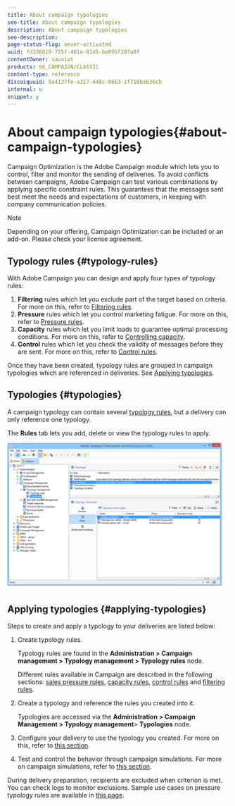 ```yaml
---
title: About campaign typologies
seo-title: About campaign typologies
description: About campaign typologies
seo-description: 
page-status-flag: never-activated
uuid: fd336810-755f-401e-81d5-be095f207a0f
contentOwner: sauviat
products: SG_CAMPAIGN/CLASSIC
content-type: reference
discoiquuid: 9a4137fe-a317-448c-8663-1f718bab36cb
internal: n
snippet: y
---
```


# About campaign typologies{#about-campaign-typologies}

Campaign Optimization is the Adobe Campaign module which lets you to control, filter and monitor the sending of deliveries. To avoid conflicts between campaigns, Adobe Campaign can test various combinations by applying specific constraint rules. This guarantees that the messages sent best meet the needs and expectations of customers, in keeping with company communication policies.

>[!NOTE]
>
>Depending on your offering, Campaign Optimization can be included or an add-on. Please check your license agreement.

## Typology rules {#typology-rules}

With Adobe Campaign you can design and apply four types of typology rules:

1. **Filtering** rules which let you exclude part of the target based on criteria. For more on this, refer to [Filtering rules](../../campaign/using/filtering-rules.md).
1. **Pressure** rules which let you control marketing fatigue. For more on this, refer to [Pressure rules](../../campaign/using/pressure-rules.md).
1. **Capacity** rules which let you limit loads to guarantee optimal processing conditions. For more on this, refer to [Controlling capacity](../../campaign/using/about-campaign-typologies.md#controlling-capacity).
1. **Control** rules which let you check the validity of messages before they are sent. For more on this, refer to [Control rules](../../campaign/using/control-rules.md).

Once they have been created, typology rules are grouped in campaign typologies which are referenced in deliveries. See [Applying typologies](../../campaign/using/about-campaign-typologies.md#applying-typologies).

## Typologies {#typologies}

A campaign typology can contain several [typology rules](../../campaign/using/about-campaign-typologies.md#typology-rules), but a delivery can only reference one typology.

The **Rules** tab lets you add, delete or view the typology rules to apply.

![](assets/campaign_opt_rules_tab.png)

## Applying typologies {#applying-typologies}

Steps to create and apply a typology to your deliveries are listed below:

1. Create typology rules.

   Typology rules are found in the **Administration > Campaign management > Typology management > Typology rules** node.

   Different rules available in Campaign are described in the following sections: [sales pressure rules](../../campaign/using/pressure-rules.md), [capacity rules](../../campaign/using/consistency-rules.md#controlling-capacity), [control rules](../../campaign/using/control-rules.md) and [filtering rules](../../campaign/using/filtering-rules.md).

1. Create a typology and reference the rules you created into it.

   Typologies are accessed via the **Administration > Campaign Management > Typology management**> **Typologies** node. 

1. Configure your delivery to use the typology you created. For more on this, refer to [this section](../../campaign/using/applying-rules.md#applying-a-typology-to-a-delivery).
1. Test and control the behavior through campaign simulations. For more on campaign simulations, refer to [this section](../../campaign/using/campaign-simulations.md).

During delivery preparation, recipients are excluded when criterion is met. You can check logs to monitor exclusions. Sample use cases on pressure typology rules are available in [this page](../../campaign/using/pressure-rules.md#use-cases-on-pressure-rules).
